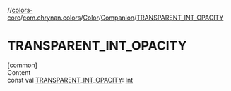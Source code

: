 //[colors-core](../../../../index.md)/[com.chrynan.colors](../../index.md)/[Color](../index.md)/[Companion](index.md)/[TRANSPARENT_INT_OPACITY](-t-r-a-n-s-p-a-r-e-n-t_-i-n-t_-o-p-a-c-i-t-y.md)



# TRANSPARENT_INT_OPACITY  
[common]  
Content  
const val [TRANSPARENT_INT_OPACITY](-t-r-a-n-s-p-a-r-e-n-t_-i-n-t_-o-p-a-c-i-t-y.md): [Int](https://kotlinlang.org/api/latest/jvm/stdlib/kotlin/-int/index.html)  



